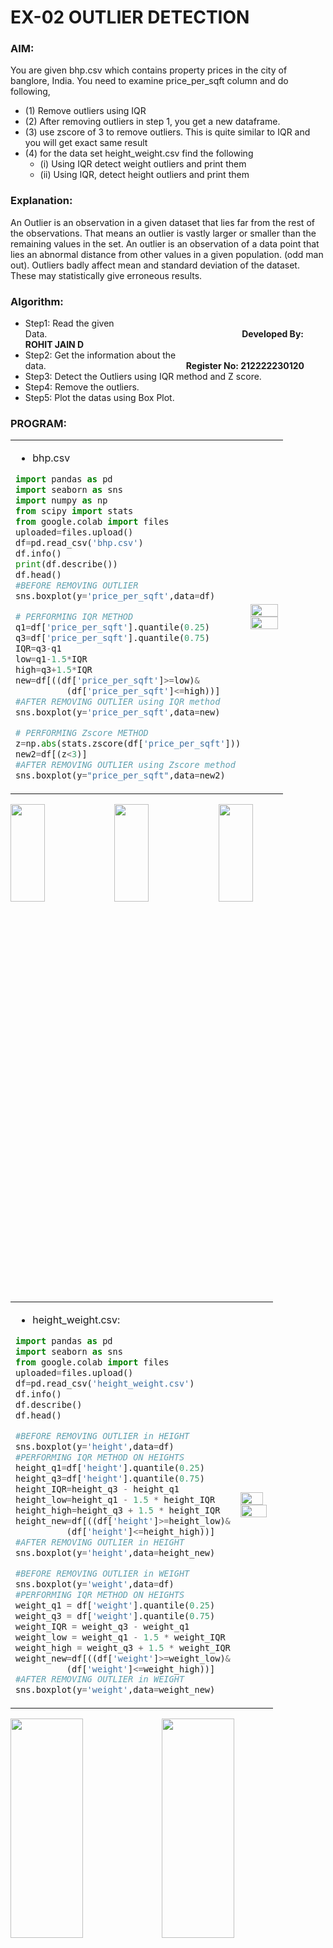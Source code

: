 # EX-02 OUTLIER DETECTION
### AIM:  
You are given bhp.csv which contains property prices in the city of banglore, India. You need to examine price_per_sqft column and do following,
- (1) Remove outliers using IQR
- (2) After removing outliers in step 1, you get a new dataframe.
- (3) use zscore of 3 to remove outliers. This is quite similar to IQR and you will get exact same result
- (4) for the data set height_weight.csv find the following
  - (i) Using IQR detect weight outliers and print them
  - (ii) Using IQR, detect height outliers and print them
### Explanation:
An Outlier is an observation in a given dataset that lies far from the rest of the observations. That means an outlier is vastly larger or smaller than the remaining values in the set.
An outlier is an observation of a data point that lies an abnormal distance from other values in a given population. (odd man out).
Outliers badly affect mean and standard deviation of the dataset. These may statistically give erroneous results.
### Algorithm:
- Step1: Read the given Data.&emsp;&emsp;&emsp;&emsp;&emsp;&emsp;&emsp;&emsp;&emsp;&emsp;&emsp;&emsp;&emsp;&emsp;&emsp;&emsp;&emsp;&emsp;&emsp;&emsp;&emsp;&emsp;   **Developed By: ROHIT JAIN D**
- Step2: Get the information about the data.&emsp;&emsp;&emsp;&emsp;&emsp;&emsp;&emsp;&emsp;&emsp;&emsp;&emsp;&emsp;&emsp;&emsp;&emsp;&emsp;**Register No: 212222230120**
- Step3: Detect the Outliers using IQR method and Z score.
- Step4: Remove the outliers.
- Step5: Plot the datas using Box Plot.
### PROGRAM:
<table>
<tr>
<td>

- bhp.csv
```Python
import pandas as pd
import seaborn as sns
import numpy as np
from scipy import stats
from google.colab import files
uploaded=files.upload()
df=pd.read_csv('bhp.csv')
df.info()
print(df.describe())
df.head()
#BEFORE REMOVING OUTLIER
sns.boxplot(y='price_per_sqft',data=df)

# PERFORMING IQR METHOD
q1=df['price_per_sqft'].quantile(0.25)
q3=df['price_per_sqft'].quantile(0.75)
IQR=q3-q1
low=q1-1.5*IQR
high=q3+1.5*IQR
new=df[((df['price_per_sqft']>=low)&
          (df['price_per_sqft']<=high))]
#AFTER REMOVING OUTLIER using IQR method
sns.boxplot(y='price_per_sqft',data=new)

# PERFORMING Zscore METHOD
z=np.abs(stats.zscore(df['price_per_sqft']))
new2=df[(z<3)]
#AFTER REMOVING OUTLIER using Zscore method
sns.boxplot(y="price_per_sqft",data=new2)
```
</td> 
<td>

<img height=20% width=99% src="https://github.com/ROHITJAIND/Ex-02_Outlier-Detection/assets/118707073/550161a2-7e49-4873-b9d3-2dee79909859">
<img height=99% width=99% src="https://github.com/ROHITJAIND/Ex-02_Outlier-Detection/assets/118707073/c62482aa-13d3-4e93-84f3-14d77e12ff94">
</td>
</tr> 
</table>

<img height=20% width=33% src="https://github.com/ROHITJAIND/Ex-02_Outlier-Detection/assets/118707073/77006c4a-5f65-4c46-b43d-62da3adeae72"><img height=20% width=33% src="https://github.com/ROHITJAIND/Ex-02_Outlier-Detection/assets/118707073/6ab44ad1-3d24-49ac-8ed8-0a873ee9094c"><img height=20% width=33% src="https://github.com/ROHITJAIND/Ex-02_Outlier-Detection/assets/118707073/699f1ddd-dfb7-4d58-abd5-69614106d9d4">

<table>
<tr>
<td>

- height_weight.csv:
```Python
import pandas as pd
import seaborn as sns
from google.colab import files
uploaded=files.upload()
df=pd.read_csv('height_weight.csv')
df.info()
df.describe()
df.head()

#BEFORE REMOVING OUTLIER in HEIGHT
sns.boxplot(y='height',data=df)
#PERFORMING IQR METHOD ON HEIGHTS
height_q1=df['height'].quantile(0.25)
height_q3=df['height'].quantile(0.75)
height_IQR=height_q3 - height_q1
height_low=height_q1 - 1.5 * height_IQR
height_high=height_q3 + 1.5 * height_IQR
height_new=df[((df['height']>=height_low)&
          (df['height']<=height_high))]
#AFTER REMOVING OUTLIER in HEIGHT
sns.boxplot(y='height',data=height_new)

#BEFORE REMOVING OUTLIER in WEIGHT
sns.boxplot(y='weight',data=df)
#PERFORMING IQR METHOD ON HEIGHTS
weight_q1 = df['weight'].quantile(0.25)
weight_q3 = df['weight'].quantile(0.75)
weight_IQR = weight_q3 - weight_q1
weight_low = weight_q1 - 1.5 * weight_IQR
weight_high = weight_q3 + 1.5 * weight_IQR
weight_new=df[((df['weight']>=weight_low)&
          (df['weight']<=weight_high))]
#AFTER REMOVING OUTLIER in WEIGHT
sns.boxplot(y='weight',data=weight_new)
```
</td> 
<td>

<img height=30% width=90% src="https://github.com/ROHITJAIND/Ex-02_Outlier-Detection/assets/118707073/ea846d57-a472-4b28-8d0a-3c405d80f8e0">
<img height=30% width=98% src="https://github.com/ROHITJAIND/Ex-02_Outlier-Detection/assets/118707073/beead9e7-e4bc-4431-a536-bacdb947e6b6">  
 
</td>
</tr> 
</table>

<img height=30% width=48% src="https://github.com/ROHITJAIND/Ex-02_Outlier-Detection/assets/118707073/952f228c-8518-4f91-b966-fda9215eb959"><img height=30% width=48% src="https://github.com/ROHITJAIND/Ex-02_Outlier-Detection/assets/118707073/35fbb5b8-69b9-4592-9685-d81d4cb0f844">  

<img height=30% width=48% src="https://github.com/ROHITJAIND/Ex-02_Outlier-Detection/assets/118707073/3606e325-b846-412f-b0c2-e56d74b16427"><img height=30% width=48% src="https://github.com/ROHITJAIND/Ex-02_Outlier-Detection/assets/118707073/14b3b742-5bfe-47c2-954b-7ee7315c6848">  

### Result:
Hence the given set of data is read and the outliers are removed using the IQR method and Zscore method.
